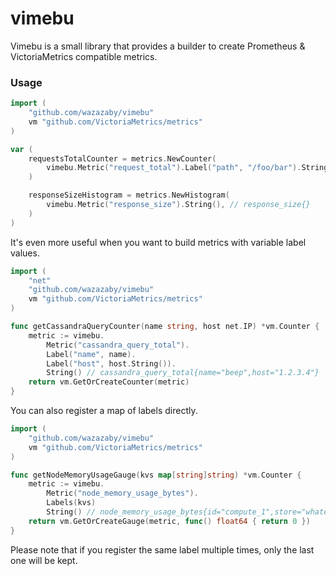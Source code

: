 # vimebu
Vimebu is a small library that provides a builder to create Prometheus & VictoriaMetrics compatible metrics.

### Usage
```go
import (
    "github.com/wazazaby/vimebu"
    vm "github.com/VictoriaMetrics/metrics"
)

var (
    requestsTotalCounter = metrics.NewCounter(
        vimebu.Metric("request_total").Label("path", "/foo/bar").String(), // request_total{path="/foo/bar"}
    )

    responseSizeHistogram = metrics.NewHistogram(
        vimebu.Metric("response_size").String(), // response_size{}
    )
)
```

It's even more useful when you want to build metrics with variable label values.
```go
import (
    "net"
    "github.com/wazazaby/vimebu"
    vm "github.com/VictoriaMetrics/metrics"
)

func getCassandraQueryCounter(name string, host net.IP) *vm.Counter {
    metric := vimebu.
        Metric("cassandra_query_total").
        Label("name", name).
        Label("host", host.String()).
        String() // cassandra_query_total{name="beep",host="1.2.3.4"}
    return vm.GetOrCreateCounter(metric)
}
```

You can also register a map of labels directly.
```go
import (
    "github.com/wazazaby/vimebu"
    vm "github.com/VictoriaMetrics/metrics"
)

func getNodeMemoryUsageGauge(kvs map[string]string) *vm.Counter {
    metric := vimebu.
        Metric("node_memory_usage_bytes").
        Labels(kvs)
        String() // node_memory_usage_bytes{id="compute_1",store="whatever",cluster="guava"}
    return vm.GetOrCreateGauge(metric, func() float64 { return 0 })
}
```
Please note that if you register the same label multiple times, only the last one will be kept.
